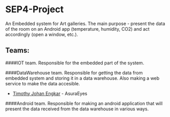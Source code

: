 # SEP4-Project
An Embedded system for Art galleries. The main purpose - present the data of the room on an Android app (temperature, humidity, CO2) and act accordingly (open a window, etc.).

## Teams:

####IOT team. 
Responsible for the embedded part of the system.

####DataWarehouse team. 
Responsible for getting the data from embedded system and storing it in a data warehouse. Also making a web service to make the data accesible.
- [Timothy Johan Engkar](https://github.com/AsuraEyes) - AsuraEyes  

####Android team. 
Responsible for making an android application that will present the data received from the data warehouse in various ways.

